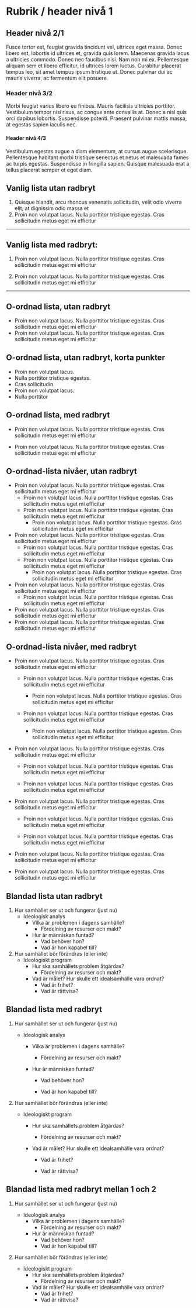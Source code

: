 # Rubrik / header nivå 1

## Header nivå 2/1

Fusce tortor est, feugiat gravida tincidunt vel, ultrices eget massa. Donec libero est, lobortis id ultrices et, gravida quis lorem. Maecenas gravida lacus a ultricies commodo. Donec nec faucibus nisi. Nam non mi ex. Pellentesque aliquam sem et libero efficitur, id ultrices lorem luctus. Curabitur placerat tempus leo, sit amet tempus ipsum tristique ut. Donec pulvinar dui ac mauris viverra, ac fermentum elit posuere. 

### Header nivå 3/2

Morbi feugiat varius libero eu finibus. Mauris facilisis ultricies porttitor. Vestibulum tempor nisi risus, ac congue ante convallis at. Donec a nisl quis orci dapibus lobortis. Suspendisse potenti. Praesent pulvinar mattis massa, at egestas sapien iaculis nec.

#### Header nivå 4/3

Vestibulum egestas augue a diam elementum, at cursus augue scelerisque. Pellentesque habitant morbi tristique senectus et netus et malesuada fames ac turpis egestas. Suspendisse in fringilla sapien. Quisque malesuada erat a tellus placerat semper et eget diam. 

## Vanlig lista utan radbryt

1. Quisque blandit, arcu rhoncus venenatis sollicitudin, velit odio viverra elit, at dignissim odio massa et
2. Proin non volutpat lacus. Nulla porttitor tristique egestas. Cras sollicitudin metus eget mi efficitur 

***

## Vanlig lista med radbryt:

1. Proin non volutpat lacus. Nulla porttitor tristique egestas. Cras sollicitudin metus eget mi efficitur 

2. Proin non volutpat lacus. Nulla porttitor tristique egestas. Cras sollicitudin metus eget mi efficitur 

***

## O-ordnad lista, utan radbryt

* Proin non volutpat lacus. Nulla porttitor tristique egestas. Cras sollicitudin metus eget mi efficitur 
* Proin non volutpat lacus. Nulla porttitor tristique egestas. Cras sollicitudin metus eget mi efficitur

## O-ordnad lista, utan radbryt, korta punkter

* Proin non volutpat lacus. 
* Nulla porttitor tristique egestas. 
* Cras sollicitudin.
* Proin non volutpat lacus. 
* Nulla porttitor

## O-ordnad lista, med radbryt

* Proin non volutpat lacus. Nulla porttitor tristique egestas. Cras sollicitudin metus eget mi efficitur 

* Proin non volutpat lacus. Nulla porttitor tristique egestas. Cras sollicitudin metus eget mi efficitur 


## O-ordnad-lista nivåer, utan radbryt

* Proin non volutpat lacus. Nulla porttitor tristique egestas. Cras sollicitudin metus eget mi efficitur 
	* Proin non volutpat lacus. Nulla porttitor tristique egestas. Cras sollicitudin metus eget mi efficitur 
	* Proin non volutpat lacus. Nulla porttitor tristique egestas. Cras sollicitudin metus eget mi efficitur 
		* Proin non volutpat lacus. Nulla porttitor tristique egestas. Cras sollicitudin metus eget mi efficitur 
* Proin non volutpat lacus. Nulla porttitor tristique egestas. Cras sollicitudin metus eget mi efficitur 
	* Proin non volutpat lacus. Nulla porttitor tristique egestas. Cras sollicitudin metus eget mi efficitur 
	* Proin non volutpat lacus. Nulla porttitor tristique egestas. Cras sollicitudin metus eget mi efficitur 
		* Proin non volutpat lacus. Nulla porttitor tristique egestas. Cras sollicitudin metus eget mi efficitur 
* Proin non volutpat lacus. Nulla porttitor tristique egestas. Cras sollicitudin metus eget mi efficitur 
	* Proin non volutpat lacus. Nulla porttitor tristique egestas. Cras sollicitudin metus eget mi efficitur 
* Proin non volutpat lacus. Nulla porttitor tristique egestas. Cras sollicitudin metus eget mi efficitur 
* Proin non volutpat lacus. Nulla porttitor tristique egestas. Cras sollicitudin metus eget mi efficitur 


## O-ordnad-lista nivåer, med radbryt

* Proin non volutpat lacus. Nulla porttitor tristique egestas. Cras sollicitudin metus eget mi efficitur 

	* Proin non volutpat lacus. Nulla porttitor tristique egestas. Cras sollicitudin metus eget mi efficitur 

		* Proin non volutpat lacus. Nulla porttitor tristique egestas. Cras sollicitudin metus eget mi efficitur 

	* Proin non volutpat lacus. Nulla porttitor tristique egestas. Cras sollicitudin metus eget mi efficitur 

		* Proin non volutpat lacus. Nulla porttitor tristique egestas. Cras sollicitudin metus eget mi efficitur 

* Proin non volutpat lacus. Nulla porttitor tristique egestas. Cras sollicitudin metus eget mi efficitur 

	* Proin non volutpat lacus. Nulla porttitor tristique egestas. Cras sollicitudin metus eget mi efficitur 

	* Proin non volutpat lacus. Nulla porttitor tristique egestas. Cras sollicitudin metus eget mi efficitur 

* Proin non volutpat lacus. Nulla porttitor tristique egestas. Cras sollicitudin metus eget mi efficitur 

	* Proin non volutpat lacus. Nulla porttitor tristique egestas. Cras sollicitudin metus eget mi efficitur 

	* Proin non volutpat lacus. Nulla porttitor tristique egestas. Cras sollicitudin metus eget mi efficitur 
* Proin non volutpat lacus. Nulla porttitor tristique egestas. Cras sollicitudin metus eget mi efficitur 

* Proin non volutpat lacus. Nulla porttitor tristique egestas. Cras sollicitudin metus eget mi efficitur 

## Blandad lista utan radbryt

1. Hur samhället ser ut och fungerar (just nu)
	* Ideologisk analys
		* Vilka är problemen i dagens samhälle?
			* Fördelning av resurser och makt?
		* Hur är människan funtad?
			* Vad behöver hon?
			* Vad är hon kapabel till?
2. Hur samhället bör förändras (eller inte)
	* Ideologiskt program
		* Hur ska samhällets problem åtgärdas?
			* Fördelning av resurser och makt?
		* Vad är målet? Hur skulle ett idealsamhälle vara ordnat?
			* Vad är frihet?
			* Vad är rättvisa?

## Blandad lista med radbryt

1. Hur samhället ser ut och fungerar (just nu)

	* Ideologisk analys

		* Vilka är problemen i dagens samhälle?
			
			* Fördelning av resurser och makt?

		* Hur är människan funtad?
			
			* Vad behöver hon?
			
			* Vad är hon kapabel till?
		
2. Hur samhället bör förändras (eller inte)

	* Ideologiskt program
		
		* Hur ska samhällets problem åtgärdas?
		
			* Fördelning av resurser och makt?
			
		* Vad är målet? Hur skulle ett idealsamhälle vara ordnat?
			
			* Vad är frihet?
			
			* Vad är rättvisa?

## Blandad lista med radbryt mellan 1 och 2
1. Hur samhället ser ut och fungerar (just nu)
	* Ideologisk analys
		* Vilka är problemen i dagens samhälle?
			* Fördelning av resurser och makt?
		* Hur är människan funtad?
			* Vad behöver hon?
			* Vad är hon kapabel till?

2. Hur samhället bör förändras (eller inte)
	* Ideologiskt program
		* Hur ska samhällets problem åtgärdas?
			* Fördelning av resurser och makt?
		* Vad är målet? Hur skulle ett idealsamhälle vara ordnat?
			* Vad är frihet?
			* Vad är rättvisa?